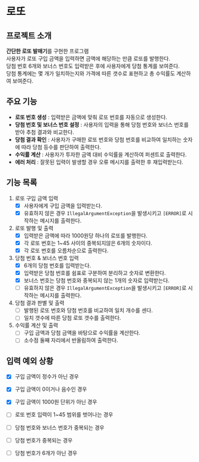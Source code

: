 # 로또

## 프로젝트 소개

**간단한 로또 발매기**를 구현한 프로그램  
사용자가 로또 구입 금액을 입력하면 금액에 해당하는 만큼 로또를 발행한다.  
당첨 번호 6개와 보너스 번호도 입력받은 후에 사용자에게 당첨 통계를 보여준다.  
당첨 통계에는 몇 개가 일치하는지와 가격에 따른 갯수로 표현하고 총 수익률도 계산하여 보여준다.

## 주요 기능

- **로또 번호 생성** : 입력받은 금액에 맞춰 로또 번호를 자동으로 생성한다.
- **당첨 번호 및 보너스 번호 설정** : 사용자의 입력을 통해 당첨 번호와 보너스 번호를 받아 추첨 결과와 비교한다.
- **당첨 결과 확인** : 사용자가 구매한 로또 번호와 당첨 번호를 비교하여 일치하는 숫자에 따라 당첨 등수를 판단하여 출력한다.
- **수익률 계산** : 사용자가 투자한 금액 대비 수익률을 계산하여 퍼센트로 출력한다.
- **에러 처리** : 잘못된 입력이 발생할 경우 오류 메시지를 출력한 후 재입력받는다.

## 기능 목록

1. 로또 구입 금액 입력
    - [x] 사용자에게 구입 금액을 입력받는다.
    - [x] 유효하지 않은 경우 `IllegalArgumentException`을 발생시키고  `[ERROR]`로 시작하는 메시지를 출력한다.
2. 로또 발행 및 출력
    - [x] 입력받은 금액에 따라 1000원당 하나의 로또를 발행한다.
    - [x] 각 로또 번호는 1~45 사이의 중복되지않은 6개의 숫자이다.
    - [x] 각 로또 번호를 오름차순으로 출력한다.
3. 당첨 번호 & 보너스 번호 입력
    - [x] 6개의 당첨 번호를 입력받는다.
    - [x] 입력받은 당첨 번호를 쉼표로 구분하여 분리하고 숫자로 변환한다.
    - [x] 보너스 번호는 당첨 번호와 중복되지 않는 1개의 숫자로 입력받는다.
    - [ ] 유효하지 않은 경우 `IllegalArgumentException`을 발생시키고  `[ERROR]`로 시작하는 메시지를 출력한다.
4. 당첨 결과 판별 및 출력
    - [ ] 발행된 로또 번호와 당첨 번호를 비교하여 일치 개수를 센다.
    - [ ] 일치 갯수에 따른 당첨 로또 갯수를 출력한다.
5. 수익률 계산 및 출력
    - [ ] 구입 금액과 당첨 금액을 바탕으로 수익률을 계산한다.
    - [ ] 소수점 둘째 자리에서 반올림하여 출력한다.

## 입력 예외 상황

- [x] 구입 금액이 정수가 아닌 경우
- [x] 구입 금액이 0이거나 음수인 경우
- [x] 구입 금액이 1000원 단위가 아닌 경우
- [ ] 로또 번호 입력이 1~45 범위를 벗어나는 경우
- [ ] 당첨 번호와 보너스 번호가 중복되는 경우
- [ ] 당첨 번호가 중복되는 경우
- [ ] 당첨 번호가 6개가 아닌 경우

